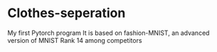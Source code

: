 # Clothes-seperation
My first Pytorch program
It is based on fashion-MNIST, an advanced version of MNIST
Rank 14 among competitors
